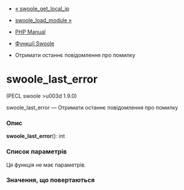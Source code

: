 - [« swoole_get_local_ip](function.swoole-get-local-ip.md)
- [swoole_load_module »](function.swoole-load-module.md)

- [PHP Manual](index.md)
- [Функції Swoole](ref.swoole-funcs.md)
- Отримати останнє повідомлення про помилку

# swoole_last_error

(PECL swoole \>u003d 1.9.0)

swoole_last_error — Отримати останнє повідомлення про помилку

### Опис

**swoole_last_error**(): int

### Список параметрів

Ця функція не має параметрів.

### Значення, що повертаються
